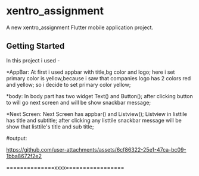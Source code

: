 # xentro_assignment

A new xentro_assignment Flutter mobile application project.

## Getting Started

In this project i used -

*AppBar: At first i used appbar with title,bg color and logo;
here i set primary color is yellow,because i saw that companies logo has 2 colors red and yellow;
so i decide to set primary color yellow;

*body: In body part has two widget Text() and Button();
after clicking button to will go next screen and will be show snackbar message;

*Next Screen: Next Screen has appbar() and Listview();
Listview in listtile has title and subtitle;
after clicking any listtile snackbar message will be show that listtile's title and sub title;

#output:

https://github.com/user-attachments/assets/6cf86322-25e1-47ca-bc09-1bba8672f2e2




==============xxxx=================
